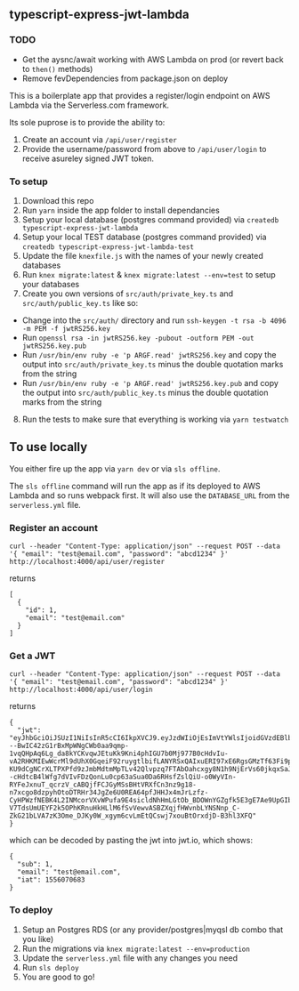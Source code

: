 ## typescript-express-jwt-lambda

### TODO
- Get the aysnc/await working with AWS Lambda on prod (or revert back to `then()` methods)
- Remove fevDependencies from package.json on deploy


This is a boilerplate app that provides a register/login endpoint on AWS Lambda via the Serverless.com framework.

Its sole puprose is to provide the ability to:

1. Create an account via `/api/user/register`
2. Provide the username/password from above to `/api/user/login` to receive asureley signed JWT token.

### To setup

1. Download this repo
2. Run `yarn` inside the app folder to install dependancies
3. Setup your local database (postgres command provided) via `createdb typescript-express-jwt-lambda`
4. Setup your local TEST database (postgres command provided) via `createdb typescript-express-jwt-lambda-test`
5. Update the file `knexfile.js` with the names of your newly created databases
6. Run `knex migrate:latest` & `knex migrate:latest --env=test` to setup your databases
7. Create you own versions of `src/auth/private_key.ts` and `src/auth/public_key.ts` like so:
  - Change into the `src/auth/` directory and run `ssh-keygen -t rsa -b 4096 -m PEM -f jwtRS256.key`
  - Run `openssl rsa -in jwtRS256.key -pubout -outform PEM -out jwtRS256.key.pub`
  - Run `/usr/bin/env ruby -e 'p ARGF.read' jwtRS256.key` and copy the output into `src/auth/private_key.ts` minus the double quotation marks from the string
  - Run `/usr/bin/env ruby -e 'p ARGF.read' jwtRS256.key.pub` and copy the output into `src/auth/public_key.ts` minus the double quotation marks from the string
8. Run the tests to make sure that everything is working via `yarn testwatch`

## To use locally

You either fire up the app via `yarn dev` or via `sls offline`.

The `sls offline` command will run the app as if its deployed to AWS Lambda and so runs webpack first. It will also use the `DATABASE_URL`  from the `serverless.yml` file.

### Register an account
```
curl --header "Content-Type: application/json" --request POST --data '{ "email": "test@email.com", "password": "abcd1234" }' http://localhost:4000/api/user/register
```

returns

```
[
  {
    "id": 1,
    "email": "test@email.com"
  }
]
```

### Get a JWT
```
curl --header "Content-Type: application/json" --request POST --data '{ "email": "test@email.com", "password": "abcd1234" }' http://localhost:4000/api/user/login
```

returns

```
{
  "jwt": "eyJhbGciOiJSUzI1NiIsInR5cCI6IkpXVCJ9.eyJzdWIiOjEsImVtYWlsIjoidGVzdEBlbWFpbC5jb20iLCJpYXQiOjE1NTYwNzA2ODN9.Cg---BwIC42zG1rBxMpWNgCWb0aa9qmp-1vqQHpAq6Lg_da8kYCKvqwJEtuKk9Kni4phIGU7b0Mj977B0cHdvIu-vA2RHKMIEwWcrMl9dUhX0GqeiF92ruygtlbifLANYRSxQAIxuERI97xE6RgsGMzTf63Fi9pllWwucyamdVSVoPNACVP80JhGhxp-KU9dCgNCrXLTPXPfd9zJmbMdtmMpTLv42Qlvpzq7FTAbOahcxgy8N1h9NjErVs60jkqxSaJeY7EuajZwH0V6SWjreBJPlSeabrOKU5IozrqjXvRe1o--cHdtcB4lWfg7dVIvFDzQonLu0cp63aSua0Da6RHsfZslQiU-o0WyVIn-RYFeJxnuT_qcrzV_cABQjfFCJGyMSsBHtVRXfCn3nz9g18-n7xcgo8dzpyhOtoDTRHr34JgZe6U0REA64pfJHHJx4mJrLzfz-CyHPWzfNEBK4L2INMcorVXvWPufa9E4sicldNhHmLGtOb_BDOWnYGZgfk5E3gE7Ae9UpGIbGmIlmdbWLb9WmuC2ZvDhkvnHjmI2nFbhd_7-V7TdsUmUEYF2k5OPhKRnuHkHLlM6fSvVewvASBZXqjfHWvnbLYNSNnp_C-ZkG21bLVA7zK3Ome_DJKy0W_xgym6cvLmEtQCswj7xouBtOrxdjD-B3hl3XFQ"
}
```

which can be decoded by pasting the jwt into jwt.io, which shows:

```
{
  "sub": 1,
  "email": "test@email.com",
  "iat": 1556070683
}
```

### To deploy

1. Setup an Postgres RDS (or any provider/postgres|myqsl db combo that you like)
2. Run the migrations via `knex migrate:latest --env=production`
3. Update the `serverless.yml` file with any changes you need
4. Run `sls deploy`
5. You are good to go!
